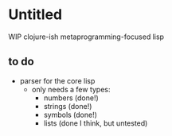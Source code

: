 # Untitled

WIP clojure-ish metaprogramming-focused lisp

## to do
* parser for the core lisp
  * only needs a few types:
    * numbers (done!)
    * strings (done!)
    * symbols (done!)
    * lists (done I think, but untested)
